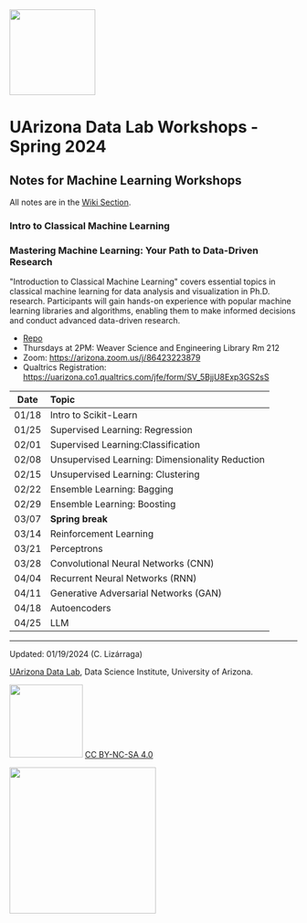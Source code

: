 <img src="https://github.com/clizarraga-UAD7/DataScienceLab/raw/main/images/UADLSquareLogo.png?raw=true" width=150>

# UArizona Data Lab Workshops - Spring 2024

## Notes for Machine Learning Workshops

All notes are in the [Wiki Section](https://github.com/clizarraga-UAD7/MLWorkshops/wiki).

### Intro to Classical Machine Learning


### Mastering Machine Learning: Your Path to Data-Driven Research
"Introduction to Classical Machine Learning" covers essential topics in classical machine learning for data analysis and visualization in Ph.D. research. Participants will gain hands-on experience with popular machine learning libraries and algorithms, enabling them to make informed decisions and conduct advanced data-driven research.

* [Repo](https://github.com/ua-datalab/MLWorkshops)
* Thursdays at 2PM: Weaver Science and Engineering Library Rm 212
* Zoom: https://arizona.zoom.us/j/86423223879
* Qualtrics Registration: https://uarizona.co1.qualtrics.com/jfe/form/SV_5BjjU8Exp3GS2sS
 
| Date |  Topic | 
| :--: | :-- | 
|   01/18  |  Intro to Scikit-Learn  | 
| 01/25 |  Supervised Learning: Regression | 
|  02/01   |  Supervised Learning:Classification |
|    02/08 |  Unsupervised Learning: Dimensionality Reduction | 
|   02/15  |  Unsupervised Learning: Clustering  |
|    02/22 |  Ensemble Learning: Bagging  | 
|   02/29  |   Ensemble Learning: Boosting  | 
|   03/07 |   **Spring break** | 
|    03/14 |  Reinforcement Learning  | 
|    03/21 | Perceptrons   | 
|    03/28 |  Convolutional Neural Networks (CNN)  | 
|   04/04  |  Recurrent Neural Networks (RNN)  | 
|    04/11 | Generative Adversarial Networks (GAN)   | 
|   04/18  |  Autoencoders   | 
|    04/25 |   LLM | 

***

Updated: 01/19/2024 (C. Lizárraga)

[UArizona Data Lab](https://www.datascience.arizona.edu/education/uarizona-data-lab), Data Science Institute, University of Arizona.

<img src="https://mirrors.creativecommons.org/presskit/buttons/88x31/png/by-nc-sa.png" width="128">  [CC BY-NC-SA 4.0](https://creativecommons.org/licenses/by-nc-sa/4.0/)

[<img src="https://datascience.arizona.edu/sites/default/files/Data%20Science%20Institute_Webheader%20%281%29.svg" width="256">](https://datascience.arizona.edu)
